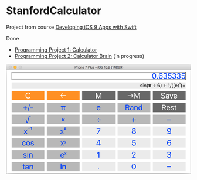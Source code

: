 # StanfordCalculator
Project from course [Developing iOS 9 Apps with Swift](https://itunes.apple.com/ua/course/developing-ios-9-apps-swift/id1104579961)


Done
* [Programming Project 1: Calculator](https://itunes.apple.com/ua/course/programming-project-1-calculator/id1104579961?i=1000367795521&mt=2)
* [Programming Project 2: Calculator Brain](https://itunes.apple.com/ua/course/programming-project-2-calculator/id1104579961?i=1000367941540&mt=2) (in progress)

![Calculator](ScreenShot.png)
